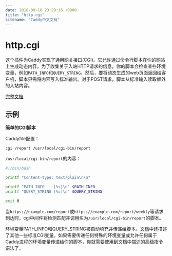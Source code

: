 ```yaml
---
date: 2018-09-18 23:20:16 +0800
title: "http.cgi"
sitename: "Caddy中文文档"
---
```


# http.cgi

这个插件为Caddy实现了通用网关接口(CGI)。它允许通过命令行脚本在你的网站上生成动态内容。为了收集关于入站HTTP请求的信息，你的脚本会检查某些环境变量，例如`PATH_INFO`和`QUERY_STRING`。然后，要将动态生成的web页面返回给客户机，脚本只需将内容写入标准输出。对于POST请求，脚本从标准输入读取额外的入站内容。

[完整文档](https://jung-kurt.github.io/cgi/)

## 示例

__简单的CGI脚本__

Caddyfile配置：
```caddy
cgi /report /usr/local/cgi-bin/report
```

`/usr/local/cgi-bin/report`的内容：

```bash
#!/bin/bash

printf "Content-type: text/plain\n\n"

printf "PATH_INFO    [%s]\n" $PATH_INFO
printf "QUERY_STRING [%s]\n" $QUERY_STRING

exit 0
```

当`https://example.com/report`或`https://example.com/report/weekly`等请求到达时，cgi中间件将检测匹配并调用名为`/usr/local/cgi-bin/report`的脚本。

环境变量PATH_INFO和QUERY_STRING被自动填充并传递给脚本。[文档](https://jung-kurt.github.io/cgi/)中还描述了其他一些标准CGI变量。如果需要传递任何特殊的环境变量或允许任何属于Caddy进程的环境变量传递给你的脚本，你就需要使用到文档中描述的高级指令语法了。
